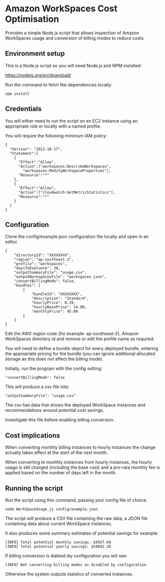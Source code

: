 # Amazon WorkSpaces Cost Optimisation

Provides a simple Node.js script that allows inspection of Amazon WorkSpaces usage and conversion of billing modes to reduce costs.

## Environment setup

This is a Node.js script so you will need Node.js and NPM installed:

https://nodejs.org/en/download/

Run the command to fetch the dependencies locally:

	npm install

## Credentials

You will either need to run the script on an EC2 instance using an appropriate role or locally with a named profile.

You will require the following minimum IAM policy:

	{
	  "Version": "2012-10-17",
	  "Statement":[
	  	{
	      "Effect":"Allow",
	      "Action":["workspaces:DescribeWorkspaces",
	        "workspaces:ModifyWorkspaceProperties"],
	      "Resource":"*"
	    },
	    {
	      "Effect":"Allow",
	      "Action":["cloudwatch:GetMetricStatistics"],
	      "Resource":"*"
	    }
	  ]
	}
 
## Configuration

Clone the config/example.json configuration file locally and open in an editor.

	{
		"directoryId": "XXXXXXXX",
		"region": "ap-southeast-2",
		"profile": "workspaces",
		"daysToEvaluate": 30,
		"outputSummaryFile": "usage.csv",
		"outputWorkspacesFile": "workspaces.json",
		"convertBillingMode": false,
		"bundles": [
			{
				"bundleId": "XXXXXXXX",
				"description": "Standard",
				"hourlyPrice": 0.39,
				"hourlyBasePrice": 14.00,
				"monthlyPrice": 45.00
			}		
		]
	}
	
Edit the AWS region code (for example: ap-southeast-2), Amazon WorkSpaces directory id and remove or edit the profile name as required.	

You will need to define a bundle object for every deployed bundle, entering the appropriate pricing for the bundle (you can ignore additional allocated storage as this does not affect the billing mode).

Initially, run the program with the config setting:

	"convertBillingMode": false

This will produce a csv file into:

	"outputSummaryFile": "usage.csv"
	
The csv has data that shows the deployed WorkSpace instances and recommendations around potential cost savings.

Investigate this file before enabling billing conversion.

## Cost implications

When converting monthly billing instances to hourly instances the change actually takes effect at the start of the next month.

When converting to monthly instances from hourly instances, the hourly usage is still charged (including the base cost) and a pro-rata monthly fee is applied based on the number of days left in the month.

## Running the script

Run the script using this command, passing your config file of choice:

	node WorkSpaceUsage.js config/example.json

The script will produce a CSV file containing the raw data, a JDON file containing data about current WorkSpace instances.

It also produces some summary estimates of potential savings for example:

	[INFO] Total potential monthly savings: $4557.69
	[INFO] Total potential yearly savings: $54692.28
	
If billing conversion is diabled iby configuration you will see:

	[INFO] Not converting billing modes as disabled by configuration
	
Otherwise the system outputs staistics of converted instances.